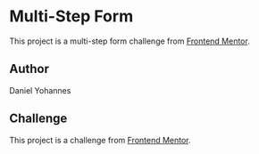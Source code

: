 # Multi-Step Form

This project is a multi-step form challenge from [Frontend Mentor](https://www.frontendmentor.io?ref=challenge).

## Author

Daniel Yohannes

## Challenge

This project is a challenge from [Frontend Mentor](https://www.frontendmentor.io?ref=challenge).
